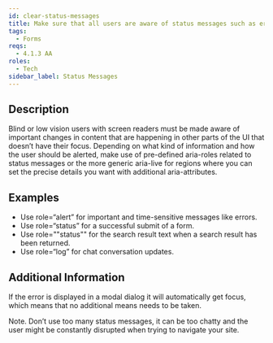 ```yaml
---
id: clear-status-messages
title: Make sure that all users are aware of status messages such as errors messages, successful submissions and other important changes in content
tags:
  - Forms
reqs:
  - 4.1.3 AA
roles:
  - Tech
sidebar_label: Status Messages
---
```


## Description

Blind or low vision users with screen readers must be made aware of important changes in content that are happening in other parts of the UI that doesn’t have their focus. Depending on what kind of information and how the user should be alerted, make use of pre-defined aria-roles related to status messages or the more generic aria-live for regions where you can set the precise details you want with additional aria-attributes.

## Examples

- Use role=“alert” for important and time-sensitive messages like errors.
- Use role=“status” for a successful submit of a form.
- Use role=""status"" for the search result text when a search result has been returned.
- Use role=“log” for chat conversation updates.

## Additional Information

If the error is displayed in a modal dialog it will automatically get focus, which means that no additional means needs to be taken.

Note. Don’t use too many status messages, it can be too chatty and the user might be constantly disrupted when trying to navigate your site.
